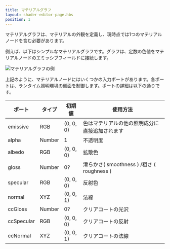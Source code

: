```yaml
---
title: マテリアルグラフ
layout: shader-editor-page.hbs
position: 1
---
```


マテリアルグラフは、マテリアルの外観を定義し、現時点では1つのマテリアルノードを含む必要があります。

例えば、以下はシンプルなマテリアルグラフです。グラフは、定数の色値をマテリアルノードのエミッシブフィールドに接続します。

![マテリアルグラフの例][1]

上記のように、マテリアルノードにはいくつかの入力ポートがあります。各ポートは、ランタイム照明環境の側面を制御します。ポートの詳細は以下の通りです。

| ポート | タイプ | 初期値 | 使用方法 |
|---|---|---|---|
| emissive | RGB | (0, 0, 0) | 色はマテリアルの他の照明成分に直接追加されます |
| alpha | Number | 1 | 不透明度 |
| albedo | RGB | (0, 0, 0) | 拡散色 |
| gloss | Number | 0? | 滑らかさ( smoothness ) /粗さ ( roughness ) |
| specular | RGB | (0, 0, 0) | 反射色 |
| normal | XYZ | (0, 0, 1) | 法線 |
| ccGloss | Number | 0? | クリアコートの光沢 |
| ccSpecular | RGB | (0, 0, 0) | クリアコートの反射 |
| ccNormal | XYZ | (0, 0, 1) | クリアコートの法線 |

[1]: /images/shader-editor/overview-graph-material.png
